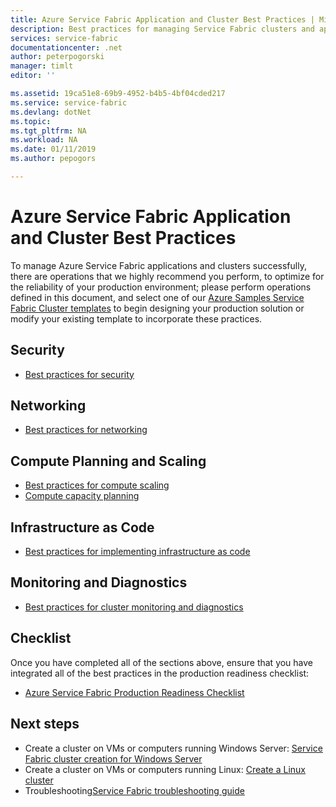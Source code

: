 ```yaml
---
title: Azure Service Fabric Application and Cluster Best Practices | Microsoft Docs
description: Best practices for managing Service Fabric clusters and applications.
services: service-fabric
documentationcenter: .net
author: peterpogorski
manager: timlt
editor: ''

ms.assetid: 19ca51e8-69b9-4952-b4b5-4bf04cded217
ms.service: service-fabric
ms.devlang: dotNet
ms.topic: 
ms.tgt_pltfrm: NA
ms.workload: NA
ms.date: 01/11/2019
ms.author: pepogors

---
```

# Azure Service Fabric Application and Cluster Best Practices
To manage Azure Service Fabric applications and clusters successfully, there are operations that we highly recommend you perform, to optimize for the reliability of your production environment; please perform operations defined in this document, and select one of our [Azure Samples Service Fabric Cluster templates](https://github.com/Azure-Samples/service-fabric-cluster-templates) to begin designing your production solution or modify your existing template to incorporate these practices.

## Security 
* [Best practices for security](service-fabric-best-practices-security.md)

## Networking
* [Best practices for networking](service-fabric-best-practices-networking.md)

## Compute Planning and Scaling
* [Best practices for compute scaling](service-fabric-best-practices-capacity-scaling.md)
* [Compute capacity planning](https://docs.microsoft.com/azure/service-fabric/service-fabric-cluster-capacity)

## Infrastructure as Code 
* [Best practices for implementing infrastructure as code](service-fabric-best-practices-infrastructure-as-code.md)

## Monitoring and Diagnostics
* [Best practices for cluster monitoring and diagnostics](service-fabric-best-practices-monitoring.md)

## Checklist
Once you have completed all of the sections above, ensure that you have integrated all of the best practices in the production readiness checklist:
* [Azure Service Fabric Production Readiness Checklist](https://docs.microsoft.com/azure/service-fabric/service-fabric-production-readiness-checklist)

## Next steps

* Create a cluster on VMs or computers running Windows Server: [Service Fabric cluster creation for Windows Server](service-fabric-cluster-creation-for-windows-server.md)
* Create a cluster on VMs or computers running Linux: [Create a Linux cluster](service-fabric-cluster-creation-via-portal.md)
* Troubleshooting[Service Fabric troubleshooting guide](https://github.com/Azure/Service-Fabric-Troubleshooting-Guides)
